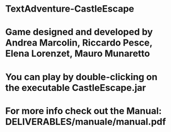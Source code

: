 # TextAdventure-CastleEscape

# Game designed and developed by Andrea Marcolin, Riccardo Pesce, Elena Lorenzet, Mauro Munaretto

# You can play by double-clicking on the executable CastleEscape.jar

# For more info check out the Manual: DELIVERABLES/manuale/manual.pdf
